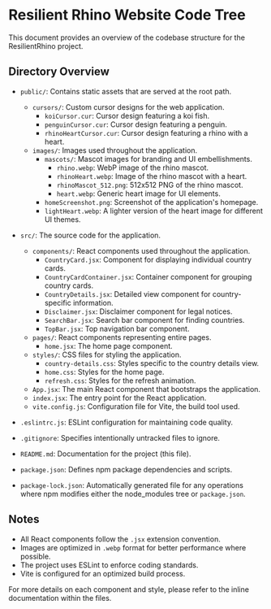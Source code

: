 # Resilient Rhino Website Code Tree

This document provides an overview of the codebase structure for the ResilientRhino project.

## Directory Overview

- `public/`: Contains static assets that are served at the root path.
  - `cursors/`: Custom cursor designs for the web application.
    - `koiCursor.cur`: Cursor design featuring a koi fish.
    - `penguinCursor.cur`: Cursor design featuring a penguin.
    - `rhinoHeartCursor.cur`: Cursor design featuring a rhino with a heart.
  - `images/`: Images used throughout the application.
    - `mascots/`: Mascot images for branding and UI embellishments.
      - `rhino.webp`: WebP image of the rhino mascot.
      - `rhinoHeart.webp`: Image of the rhino mascot with a heart.
      - `rhinoMascot_512.png`: 512x512 PNG of the rhino mascot.
      - `heart.webp`: Generic heart image for UI elements.
    - `homeScreenshot.png`: Screenshot of the application's homepage.
    - `lightHeart.webp`: A lighter version of the heart image for different UI themes.

- `src/`: The source code for the application.
  - `components/`: React components used throughout the application.
    - `CountryCard.jsx`: Component for displaying individual country cards.
    - `CountryCardContainer.jsx`: Container component for grouping country cards.
    - `CountryDetails.jsx`: Detailed view component for country-specific information.
    - `Disclaimer.jsx`: Disclaimer component for legal notices.
    - `SearchBar.jsx`: Search bar component for finding countries.
    - `TopBar.jsx`: Top navigation bar component.
  - `pages/`: React components representing entire pages.
    - `home.jsx`: The home page component.
  - `styles/`: CSS files for styling the application.
    - `country-details.css`: Styles specific to the country details view.
    - `home.css`: Styles for the home page.
    - `refresh.css`: Styles for the refresh animation.
  - `App.jsx`: The main React component that bootstraps the application.
  - `index.jsx`: The entry point for the React application.
  - `vite.config.js`: Configuration file for Vite, the build tool used.

- `.eslintrc.js`: ESLint configuration for maintaining code quality.
- `.gitignore`: Specifies intentionally untracked files to ignore.
- `README.md`: Documentation for the project (this file).
- `package.json`: Defines npm package dependencies and scripts.
- `package-lock.json`: Automatically generated file for any operations where npm modifies either the node_modules tree or `package.json`.

## Notes

- All React components follow the `.jsx` extension convention.
- Images are optimized in `.webp` format for better performance where possible.
- The project uses ESLint to enforce coding standards.
- Vite is configured for an optimized build process.

For more details on each component and style, please refer to the inline documentation within the files.
